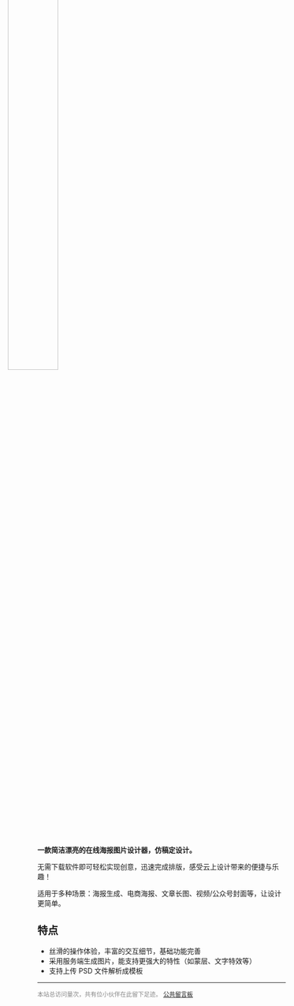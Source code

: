 <img src="../images/2023-7-14-1689304654662.png" style="width: 45%; margin: -90px 0 -16px -60px;" >

**一款简洁漂亮的在线海报图片设计器，仿稿定设计。**

无需下载软件即可轻松实现创意，迅速完成排版，感受云上设计带来的便捷与乐趣！

适用于多种场景：海报生成、电商海报、文章长图、视频/公众号封面等，让设计更简单。

## 特点

- 丝滑的操作体验，丰富的交互细节，基础功能完善
- 采用服务端生成图片，能支持更强大的特性（如蒙层、文字特效等）
- 支持上传 PSD 文件解析成模板

-----

<div style="font-size:12px;color:#888888"><span id="busuanzi_container_site_pv">本站总访问量<span id="busuanzi_value_site_pv"></span>次</span>，<span id="busuanzi_container_site_pv">共有<span id="busuanzi_value_site_uv"></span>位小伙伴在此留下足迹。</span> <a href="https://support.qq.com/product/496599">公共留言板</a></div>